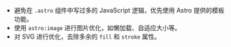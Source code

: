 - 避免在 `.astro` 组件中写过多的 JavaScript 逻辑，优先使用 Astro 提供的模板功能。
- 使用 `astro:image` 进行图片优化，如懒加载、自适应大小等。
- 对 SVG 进行优化，去除多余的 `fill` 和 `stroke` 属性。
